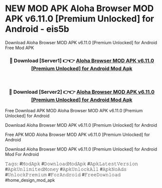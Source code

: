 # NEW MOD APK Aloha Browser MOD APK v6.11.0 [Premium Unlocked] for Android - eis5b
Download Aloha Browser MOD APK v6.11.0 [Premium Unlocked] for Android Free Mod APK

<div align="center">
<h3>🔴 Download [Server1] 👉👉 <a href="https://apk-comot.site?title=Aloha_Browser_MOD_APK_v6.11.0_[Premium_Unlocked]_for_Android">Aloha Browser MOD APK v6.11.0 [Premium Unlocked] for Android Mod Apk</a></h3><br>

<h3>🔴 Download [Server2] 👉👉 <a href="https://apk-comot.site?title=Aloha_Browser_MOD_APK_v6.11.0_[Premium_Unlocked]_for_Android">Aloha Browser MOD APK v6.11.0 [Premium Unlocked] for Android Mod Apk</a></h3>
</div>


Free Download APK MOD Aloha Browser MOD APK v6.11.0 [Premium Unlocked] for Android

Download Aloha Browser MOD APK v6.11.0 [Premium Unlocked] for Android 

Free APK MOD Aloha Browser MOD APK v6.11.0 [Premium Unlocked] for Android 

Download Aloha Browser MOD APK v6.11.0 [Premium Unlocked] for Android Mod For Android

𝚃𝚊𝚐𝚜: #𝙼𝚘𝚍𝙰𝚙𝚔 #𝙳𝚘𝚠𝚗𝚕𝚘𝚊𝚍𝙼𝚘𝚍𝙰𝚙𝚔 #𝙰𝚙𝚔𝙻𝚊𝚝𝚎𝚜𝚝𝚅𝚎𝚛𝚜𝚒𝚘𝚗 #𝙰𝚙𝚔𝚄𝚗𝚕𝚒𝚖𝚒𝚝𝚎𝚍𝙼𝚘𝚗𝚎𝚢 #𝙰𝚙𝚔𝚄𝚗𝚕𝚘𝚌𝚔𝙰𝚕𝚕 #𝙰𝚙𝚔𝙽𝚘𝙰𝚍𝚜 #𝚄𝚗𝚕𝚘𝚌𝚔𝙿𝚛𝚎𝚖𝚒𝚞𝚖 #𝙵𝚘𝚛𝙰𝚗𝚍𝚛𝚘𝚒𝚍 #𝙵𝚛𝚎𝚎𝙳𝚘𝚠𝚗𝚕𝚘𝚊𝚍 #home_design_mod_apk